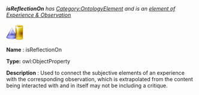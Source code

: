 ___isReflectionOn__ 
 has
 [Category:OntologyElement](../../Category/OntologyElement "Category:OntologyElement") 
 and is an
 [element of](../../Property/ElementOf "Property:ElementOf") 
[Experience & Observation](../../Submissions/Experience_&_Observation "Submissions:Experience & Observation")_




  





[![ObjectProperty](../public/images/thumb/c/c3/ObjectProperty.gif/45px-ObjectProperty.gif)](../../Image/ObjectProperty.gif "ObjectProperty")


__Name__ 
 : isReflectionOn
 



__Type:__ 
 owl:ObjectProperty
 



__Description__ 
 : Used to connect the subjective elements of an experience with the corresponding observation, which is extrapolated from the content being interacted with and in itself may not be including a critique.